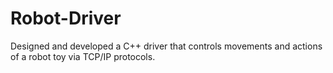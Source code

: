 # Robot-Driver
Designed and developed a C++ driver that controls movements and actions of a robot toy via TCP/IP protocols.
